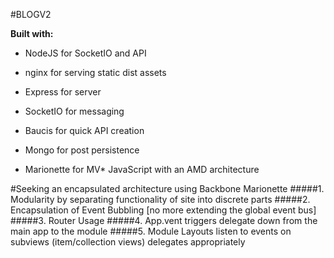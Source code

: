 #BLOGV2

**Built with:**

* NodeJS for SocketIO and API

* nginx for serving static dist assets

* Express for server

* SocketIO for messaging

* Baucis for quick API creation

* Mongo for post persistence

* Marionette for MV* JavaScript with an AMD architecture

#Seeking an encapsulated architecture using Backbone Marionette
#####1. Modularity by separating functionality of site into discrete parts
#####2. Encapsulation of Event Bubbling [no more extending the global event bus]
#####3. Router Usage
#####4. App.vent triggers delegate down from the main app to the module
#####5. Module Layouts listen to events on subviews (item/collection views) delegates appropriately